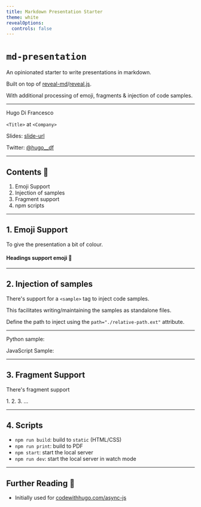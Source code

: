```yaml
---
title: Markdown Presentation Starter
theme: white
revealOptions:
  controls: false
---
```


# `md-presentation`

An opinionated starter to write presentations in markdown.

Built on top of [reveal-md](https://github.com/webpro/reveal-md)/[reveal.js](https://revealjs.com/).

With additional processing of emoji, fragments & injection of code samples.

---

Hugo Di Francesco

`<Title>` at `<Company>`

Slides: [slide-url](https://codewithhugo.com)

Twitter: [@hugo__df](https://twitter.com/hugo__df)

---

## Contents :whale:

1. Emoji Support
2. Injection of samples
3. Fragment support
4. npm scripts

---

## 1. Emoji Support

To give the presentation a bit of colour.

#### Headings support emoji :tada:


---

## 2. Injection of samples

There's support for a `<sample>` tag to inject code samples.

This facilitates writing/maintaining the samples as standalone files.

Define the path to inject using the `path="./relative-path.ext"` attribute.

----

Python sample:

<sample path="./samples/sample.py"></sample>

JavaScript Sample:

<sample path="./samples/sample.js"></sample>

---

## 3. Fragment Support

There's fragment support

<fragment>1. </fragment>
<fragment>2. </fragment>
<fragment>3.</fragment>
<fragment>...</fragment>

---

## 4. Scripts

- `npm run build`: build to `static` (HTML/CSS)
- `npm run print`: build to PDF
- `npm start`: start the local server
- `npm run dev`: start the local server in watch mode

---

## Further Reading :book:

- Initially used for [codewithhugo.com/async-js](https://codewithhugo.com/async-js)
